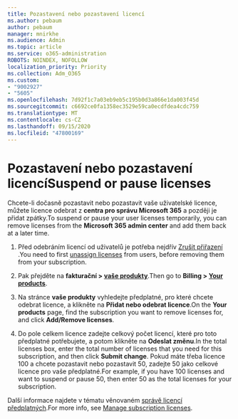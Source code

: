 ```yaml
---
title: Pozastavení nebo pozastavení licencí
ms.author: pebaum
author: pebaum
manager: mnirkhe
ms.audience: Admin
ms.topic: article
ms.service: o365-administration
ROBOTS: NOINDEX, NOFOLLOW
localization_priority: Priority
ms.collection: Adm_O365
ms.custom:
- "9002927"
- "5605"
ms.openlocfilehash: 7d92f1c7a03eb9eb5c195b0d3a866e1da003f45d
ms.sourcegitcommit: c6692ce0fa1358ec3529e59ca0ecdfdea4cdc759
ms.translationtype: MT
ms.contentlocale: cs-CZ
ms.lasthandoff: 09/15/2020
ms.locfileid: "47800169"
---
```

# <a name="suspend-or-pause-licenses"></a><span data-ttu-id="efbb0-102">Pozastavení nebo pozastavení licencí</span><span class="sxs-lookup"><span data-stu-id="efbb0-102">Suspend or pause licenses</span></span>

<span data-ttu-id="efbb0-103">Chcete-li dočasně pozastavit nebo pozastavit vaše uživatelské licence, můžete licence odebrat z **centra pro správu Microsoft 365** a později je přidat zpátky.</span><span class="sxs-lookup"><span data-stu-id="efbb0-103">To suspend or pause your user licenses temporarily, you can remove licenses from the **Microsoft 365 admin center** and add them back at a later time.</span></span>

1. <span data-ttu-id="efbb0-104">Před odebráním licencí od uživatelů je potřeba nejdřív [Zrušit přiřazení](https://docs.microsoft.com/microsoft-365/admin/manage/remove-licenses-from-users?view=o365-worldwide) .</span><span class="sxs-lookup"><span data-stu-id="efbb0-104">You need to first [unassign licenses](https://docs.microsoft.com/microsoft-365/admin/manage/remove-licenses-from-users?view=o365-worldwide) from users, before removing them from your subscription.</span></span>

2. <span data-ttu-id="efbb0-105">Pak přejděte na **fakturační > [vaše produkty](https://go.microsoft.com/fwlink/p/?linkid=842054)**.</span><span class="sxs-lookup"><span data-stu-id="efbb0-105">Then go to **Billing > [Your products](https://go.microsoft.com/fwlink/p/?linkid=842054)**.</span></span>

3. <span data-ttu-id="efbb0-106">Na stránce **vaše produkty** vyhledejte předplatné, pro které chcete odebrat licence, a klikněte na **Přidat nebo odebrat licence**.</span><span class="sxs-lookup"><span data-stu-id="efbb0-106">On the **Your products** page, find the subscription you want to remove licenses for, and click **Add/Remove licenses**.</span></span>

4. <span data-ttu-id="efbb0-107">Do pole celkem licence zadejte celkový počet licencí, které pro toto předplatné potřebujete, a potom klikněte na **Odeslat změnu**.</span><span class="sxs-lookup"><span data-stu-id="efbb0-107">In the total licenses box, enter the total number of licenses that you need for this subscription, and then click **Submit change**.</span></span> <span data-ttu-id="efbb0-108">Pokud máte třeba licence 100 a chcete pozastavit nebo pozastavit 50, zadejte 50 jako celkové licence pro vaše předplatné.</span><span class="sxs-lookup"><span data-stu-id="efbb0-108">For example, if you have 100 licenses and want to suspend or pause 50, then enter 50 as the total licenses for your subscription.</span></span>

<span data-ttu-id="efbb0-109">Další informace najdete v tématu věnovaném [správě licencí předplatných](https://docs.microsoft.com/microsoft-365/commerce/licenses/buy-licenses?view=o365-worldwide).</span><span class="sxs-lookup"><span data-stu-id="efbb0-109">For more info, see [Manage subscription licenses](https://docs.microsoft.com/microsoft-365/commerce/licenses/buy-licenses?view=o365-worldwide).</span></span>

